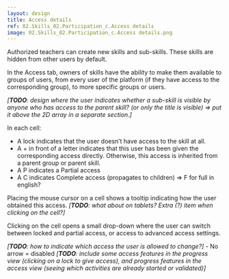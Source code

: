 ```yaml
---
layout: design
title: Access details
ref: 02.Skills_02.Participation_c.Access details
image: 02.Skills_02.Participation_c.Access details.png
---
```


Authorized teachers can create new skills and sub-skills. These skills are hidden from other users by default.

In the Access tab, owners of skills have the ability to make them available to groups of users, from every user of the platform (if they have access to the corresponding group), to more specific groups or users.

*[**TODO**: design where the user indicates whether a sub-skill is visible by anyone who has access to the parent skill? (or only the title is visible) => put it above the 2D array in a separate section.]*

In each cell:
- A lock indicates that the user doesn’t have access to the skill at all.
- A + in front of a letter indicates that this user has been given the corresponding access directly. Otherwise, this access is inherited from a parent group or parent skill.
- A P indicates a Partial access
- A C indicates Complete access (propagates to children) => F for full in english?

Placing the mouse cursor on a cell shows a tooltip indicating how the user obtained this access. *[**TODO**: what about on tablets? Extra (?) item when clicking on the cell?]*

Clicking on the cell opens a small drop-down where the user can switch between locked and partial access, or access to advanced access settings.

*[**TODO**: how to indicate which access the user is allowed to change?]* - No arrow = disabled
*[**TODO**: include some access features in the progress view (clicking on a lock to give access), and progress features in the access view (seeing which activities are already started or validated)]*

